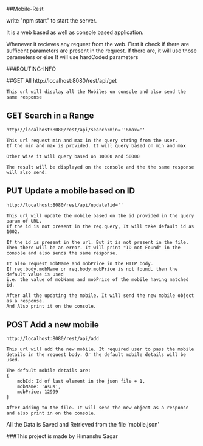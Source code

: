 ##Mobile-Rest

write "npm start" to start the server.

It is a web based as well as console based application.

Whenever it recieves any request from the web. First it check if there are sufficent
parameters are present in the request. If there are, it will use those parameters or else
It will use hardCoded parameters

###ROUTING-INFO

##GET All
    http://localhost:8080/rest/api/get

    This url will display all the Mobiles on console and also send the same response


## GET Search in a Range
    http://localhost:8080/rest/api/search?min=''&max=''

    This url request min and max in the query string from the user.
    If the min and max is provided. It will query based on min and max

    Other wise it will query based on 10000 and 50000

    The result will be displayed on the console and the the same response will also send.


## PUT Update a mobile based on ID
    http://localhost:8080/rest/api/update?id=''

    This url will update the mobile based on the id provided in the query param of URL.
    If the id is not present in the req.query, It will take default id as 1002.

    If the id is present in the url. But it is not present in the file. Then there will be an error. It will print "ID not Found" in the console and also sends the same response.

    It also request mobName and mobPrice in the HTTP body.
    If req.body.mobName or req.body.mobPrice is not found, then the default value is used 
    i.e. the value of mobName and mobPrice of the mobile having matched id.

    After all the updating the mobile. It will send the new mobile object as a response.
    And Also print it on the console.

## POST Add a new mobile
    http://localhost:8080/rest/api/add

    This url will add the new mobile. It required user to pass the mobile details in the request body. Or the default mobile details will be used.

    The default mobile details are:
    {
        mobId: Id of last element in the json file + 1,
        mobName: 'Asus',
        mobPrice: 12999
    }
    
    After adding to the file. It will send the new object as a response and also print in on the console.


All the Data is Saved and Retrieved from the file 'mobile.json'


###This project is made by Himanshu Sagar